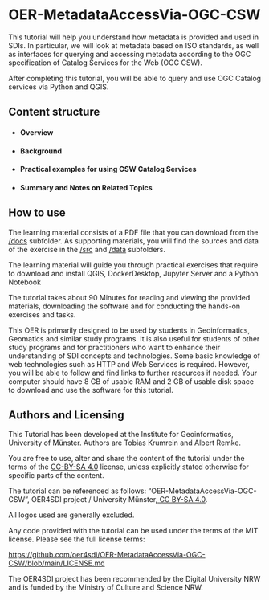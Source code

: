 # OER-MetadataAccessVia-OGC-CSW
This tutorial will help you understand how metadata is provided and used in SDIs. In particular, we will look at metadata based on ISO standards, as well as interfaces for querying and accessing metadata according to the OGC specification of Catalog Services for the Web (OGC CSW).

After completing this tutorial, you will be able to query and use OGC Catalog services via Python and QGIS.

## Content structure
- #### Overview  

- #### Background  

- #### Practical examples for using CSW Catalog Services   

- #### Summary and Notes on Related Topics  




## How to use
The learning material consists of a PDF file that you can download from the [/docs](https://github.com/oer4sdi/OER-MetadataAccessVia-OGC-CSW/tree/main/docs) subfolder. As supporting materials, you will find the sources and data of the exercise in the [/src](https://github.com/oer4sdi/OER-MetadataAccessVia-OGC-CSW/tree/main/src) and [/data](https://github.com/oer4sdi/OER-MetadataAccessVia-OGC-CSW/tree/main/data) subfolders.

The learning material will guide you through practical exercises that require to download and install QGIS, DockerDesktop, Jupyter Server and a Python Notebook

The tutorial takes about 90 Minutes for reading and viewing the provided materials, downloading the software and for conducting the hands-on exercises and tasks.

This OER is primarily designed to be used by students in Geoinformatics, Geomatics and similar study programs. It is also useful for students of other study programs and for practitioners who want to enhance their understanding of SDI concepts and technologies. Some basic knowledge of web technologies such as HTTP and Web Services is required. However, you will be able to follow and find links to further resources if needed. Your computer should have 8 GB of usable RAM and 2 GB of usable disk space to download and use the software for this tutorial.


## Authors and Licensing
This Tutorial has been developed at the Institute for Geoinformatics, University of Münster. Authors are Tobias Krumrein and Albert Remke.

You are free to use, alter and share the content of the tutorial under the terms of the [CC-BY-SA 4.0](https://creativecommons.org/licenses/by-sa/4.0/deed.de) license, unless explicitly stated otherwise for specific parts of the content. 

The tutorial can be referenced as follows: “OER-MetadataAccessVia-OGC-CSW”, OER4SDI project / University Münster,[ CC BY-SA 4.0](https://creativecommons.org/licenses/by-sa/4.0/legalcode.en).

All logos used are generally excluded. 

Any code provided with the tutorial can be used under the terms of the MIT license. Please see the full license terms:

https://github.com/oer4sdi/OER-MetadataAccessVia-OGC-CSW/blob/main/LICENSE.md 

The OER4SDI project has been recommended by the Digital University NRW and is funded by the Ministry of Culture and Science NRW.
